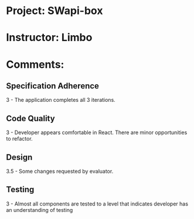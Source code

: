 # Project: SWapi-box
# Instructor: Limbo
# Comments:

## Specification Adherence

3 - The application completes all 3 iterations.

## Code Quality

3 - Developer appears comfortable in React. There are minor opportunities to refactor.

## Design

3.5 - Some changes requested by evaluator.

## Testing

3 - Almost all components are tested to a level that indicates developer has an understanding of testing
